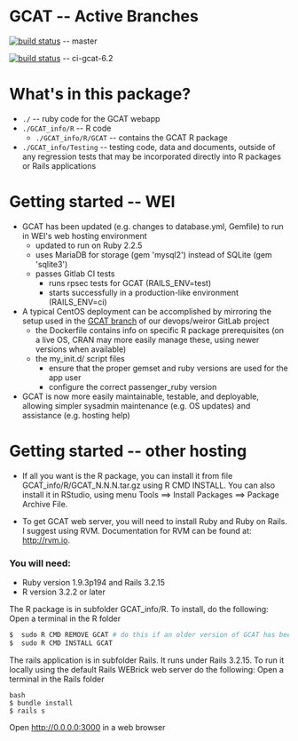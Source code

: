 # GCAT -- Active Branches

[![build status](https://gitlab.wei.wisc.edu/compbio/GCAT/badges/master/build.svg)](https://gitlab.wei.wisc.edu/compbio/GCAT/commits/master) -- master

[![build status](https://gitlab.wei.wisc.edu/compbio/GCAT/badges/ci-gcat-6.2/build.svg)](https://gitlab.wei.wisc.edu/compbio/GCAT/commits/ci-gcat-6.2) -- ci-gcat-6.2


# What's in this package?

- `./` -- ruby code for the GCAT webapp
- `./GCAT_info/R` -- R code 
  - `./GCAT_info/R/GCAT` -- contains the GCAT R package
- `./GCAT_info/Testing` -- testing code, data and documents, outside of any regression tests that may be incorporated directly into R packages or Rails applications 

# Getting started -- WEI

- GCAT has been updated (e.g. changes  to database.yml, Gemfile) to run in WEI's web hosting environment
  - updated to run on Ruby 2.2.5
  - uses MariaDB for storage (gem 'mysql2') instead of SQLite (gem 'sqlite3')
  - passes Gitlab CI tests
     - runs rpsec tests for GCAT (RAILS_ENV=test)
     - starts successfully in a production-like environment (RAILS_ENV=ci)
- A typical CentOS deployment can be accomplished by mirroring the setup used in the [GCAT branch](https://gitlab.wei.wisc.edu/devops/weiror/blob/GCAT/) of our devops/weiror GitLab project
  - the Dockerfile contains info on specific R package prerequisites (on a live OS, CRAN may more easily manage these, using newer versions when available)
  - the my_init.d/ script files 
     - ensure that the proper gemset and ruby versions are used for the app user
     - configure the correct passenger_ruby version
- GCAT is now more easily maintainable, testable, and deployable, allowing simpler sysadmin maintenance (e.g. OS updates) and assistance (e.g. hosting help)

# Getting started -- other hosting

- If all you want is the R package, you can install it from file GCAT_info/R/GCAT_N.N.N.tar.gz using R CMD INSTALL. You can also install it in RStudio, using menu Tools ==> Install Packages ==> Package Archive File.

- To get GCAT web server, you will need to install Ruby and Ruby on Rails. I suggest using RVM. Documentation for RVM can be found at: http://rvm.io.

### You will need: 
- Ruby version 1.9.3p194 and Rails 3.2.15
- R version 3.2.2 or later

The R package is in subfolder GCAT_info/R. To install, do the following:
Open a terminal in the R folder

```bash
$  sudo R CMD REMOVE GCAT # do this if an older version of GCAT has been installed
$  sudo R CMD INSTALL GCAT
```

The rails application is in subfolder Rails.  It runs under Rails 3.2.15.  To run it locally using the default Rails WEBrick web server do the following:
Open a terminal in the Rails folder 

```
bash
$ bundle install
$ rails s
```

Open http://0.0.0.0:3000 in a web browser

